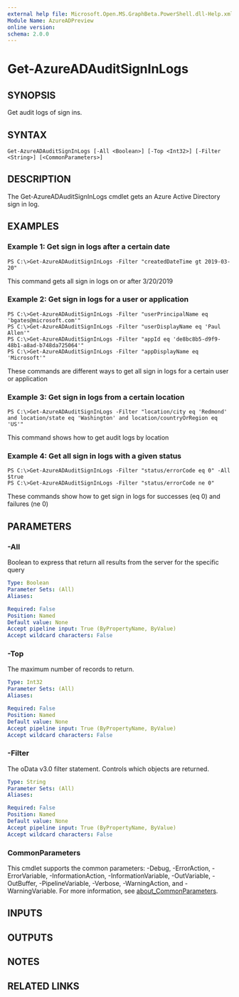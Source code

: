 ```yaml
---
external help file: Microsoft.Open.MS.GraphBeta.PowerShell.dll-Help.xml
Module Name: AzureADPreview
online version:
schema: 2.0.0
---
```


# Get-AzureADAuditSignInLogs

## SYNOPSIS
Get audit logs of sign ins.

## SYNTAX

```
Get-AzureADAuditSignInLogs [-All <Boolean>] [-Top <Int32>] [-Filter <String>] [<CommonParameters>]
```

## DESCRIPTION
The Get-AzureADAuditSignInLogs cmdlet gets an Azure Active Directory sign in log.

## EXAMPLES

### Example 1: Get sign in logs after a certain date
```
PS C:\>Get-AzureADAuditSignInLogs -Filter "createdDateTime gt 2019-03-20"
```

This command gets all sign in logs on or after 3/20/2019

### Example 2: Get sign in logs for a user or application
```
PS C:\>Get-AzureADAuditSignInLogs -Filter "userPrincipalName eq 'bgates@microsoft.com'"
PS C:\>Get-AzureADAuditSignInLogs -Filter "userDisplayName eq 'Paul Allen'"
PS C:\>Get-AzureADAuditSignInLogs -Filter "appId eq 'de8bc8b5-d9f9-48b1-a8ad-b748da725064'"
PS C:\>Get-AzureADAuditSignInLogs -Filter "appDisplayName eq 'Microsoft'"
```

These commands are different ways to get all sign in logs for a certain user or application

### Example 3: Get sign in logs from a certain location
```
PS C:\>Get-AzureADAuditSignInLogs -Filter "location/city eq 'Redmond' and location/state eq 'Washington' and location/countryOrRegion eq 'US'"
```

This command shows how to get audit logs by location

### Example 4: Get all sign in logs with a given status
```
PS C:\>Get-AzureADAuditSignInLogs -Filter "status/errorCode eq 0" -All $true
PS C:\>Get-AzureADAuditSignInLogs -Filter "status/errorCode ne 0"
```

These commands show how to get sign in logs for successes (eq 0) and failures (ne 0)

## PARAMETERS

### -All
Boolean to express that return all results from the server for the specific query

```yaml
Type: Boolean
Parameter Sets: (All)
Aliases:

Required: False
Position: Named
Default value: None
Accept pipeline input: True (ByPropertyName, ByValue)
Accept wildcard characters: False
```

### -Top
The maximum number of records to return.

```yaml
Type: Int32
Parameter Sets: (All)
Aliases:

Required: False
Position: Named
Default value: None
Accept pipeline input: True (ByPropertyName, ByValue)
Accept wildcard characters: False
```

### -Filter
The oData v3.0 filter statement. 
Controls which objects are returned.

```yaml
Type: String
Parameter Sets: (All)
Aliases:

Required: False
Position: Named
Default value: None
Accept pipeline input: True (ByPropertyName, ByValue)
Accept wildcard characters: False
```

### CommonParameters
This cmdlet supports the common parameters: -Debug, -ErrorAction, -ErrorVariable, -InformationAction, -InformationVariable, -OutVariable, -OutBuffer, -PipelineVariable, -Verbose, -WarningAction, and -WarningVariable. For more information, see [about_CommonParameters](http://go.microsoft.com/fwlink/?LinkID=113216).

## INPUTS

## OUTPUTS

## NOTES

## RELATED LINKS
